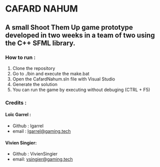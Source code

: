 # CAFARD NAHUM

## A small Shoot Them Up game prototype developed in two weeks in a team of two using the C++ SFML library.

### How to run :
1. Clone the repository
2. Go to ./bin and execute the make.bat
3. Open the CafardNahum.sln file with Visual Studio
4. Generate the solution
5. You can run the game by executing without debuging (CTRL + F5)

### Credits :
#### Loïc Garrel :     
-  Github : lgarrel
-  email : lgarrel@gaming.tech

#### Vivien Singier:   
-  Github : VivienSingier
-  email: vsingier@gaming.tech

 
